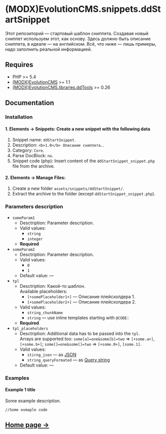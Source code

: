 # (MODX)EvolutionCMS.snippets.ddStartSnippet

Этот репозиторий — стартовый шаблон сниппета. Создавая новый сниппет используем этот, как основу. Здесь должно быть описание сниппета, в идеале — на английском. Всё, что ниже — лишь примеры, надо заполнить реальной информацией.


## Requires
* PHP >= 5.4
* [(MODX)EvolutionCMS](https://github.com/evolution-cms/evolution) >= 1.1
* [(MODX)EvolutionCMS.libraries.ddTools](https://code.divandesign.biz/modx/ddtools) >= 0.26


## Documentation


### Installation


#### 1. Elements → Snippets: Create a new snippet with the following data

1. Snippet name: `ddStartSnippet`.
2. Description: `<b>1.0</b> Описание сниппета.`.
3. Category: `Core`.
4. Parse DocBlock: `no`.
5. Snippet code (php): Insert content of the `ddStartSnippet_snippet.php` file from the archive.


#### 2. Elements → Manage Files:

1. Create a new folder `assets/snippets/ddStartSnippet/`.
2. Extract the archive to the folder (except `ddStartSnippet_snippet.php`).


### Parameters description

* `someParam1`
	* Desctription: Parameter description.
	* Valid values:
		* `string`
		* `integer`
	* **Required**
* `someParam2`
	* Desctription: Parameter description.
	* Valid values:
		* `0`
		* `1`
	* Default value: —
* `tpl`
	* Desctription: Какой-то шаблон.  
		Available placeholders:
		* `[+somePlaceholder1+]` — Описание плейсхолдера 1.
		* `[+somePlaceholder2+]` — Описание плейсхолдера 2.
	* Valid values:
		* `string_chunkName`
		* `string` — use inline templates starting with `@CODE:`
	* **Required**
* `tpl_placeholders`
	* Desctription:
		Additional data has to be passed into the `tpl`.  
		Arrays are supported too: `some[a]=one&some[b]=two` => `[+some.a+]`, `[+some.b+]`; `some[]=one&some[]=two` => `[+some.0+]`, `[some.1]`.
	* Valid values:
		* `stirng_json` — as [JSON](https://en.wikipedia.org/wiki/JSON)
		* `string_queryFormated` — as [Query string](https://en.wikipedia.org/wiki/Query_string)
	* Default value: —


### Examples


#### Example 1 title

Some example description.

```
//Some exmaple code
```


## [Home page →](https://code.divandesign.biz/modx/ddstartsnippet)


<link rel="stylesheet" type="text/css" href="md.css" />